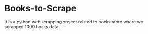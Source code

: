 # Books-to-Scrape
It is a python web scrapping project related to books store where we scrapped 1000 books data.

